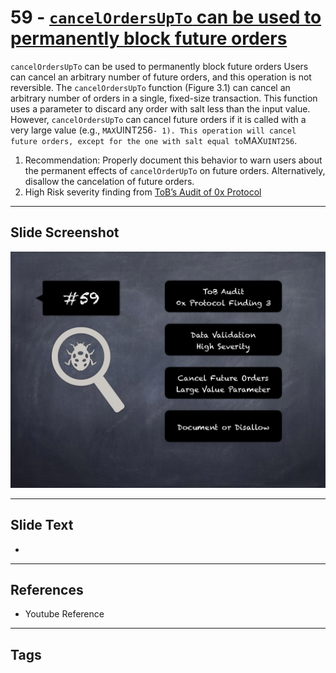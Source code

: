 
# 59 - [`cancelOrdersUpTo` can be used to permanently block future orders](./`cancelOrdersUpTo`%20can%20be%20used%20to%20permanently%20block%20future%20orders.md)

`cancelOrdersUpTo` can be used to permanently block future orders Users can cancel an arbitrary number of future orders, and this operation is not reversible. The `cancelOrdersUpTo` function (Figure 3.1) can cancel an arbitrary number of orders in a single, fixed-size transaction. This function uses a parameter to discard any order with salt less than the input value. However, `cancelOrdersUpTo` can cancel future orders if it is called with a very large value (e.g., `MAX`UINT256` - 1). This operation will cancel future orders, except for the one with salt equal to `MAX`UINT256`.


1. Recommendation: Properly document this behavior to warn users about the permanent effects of `cancelOrderUpTo` on future orders. Alternatively, disallow the cancelation of future orders.
2. High Risk severity finding from [ToB’s Audit of 0x Protocol](https://github.com/trailofbits/publications/blob/master/reviews/0x-protocol.pdf)


___
## Slide Screenshot
![059.png](../../images/7.%20Audit%20Findings%20101/059.png)
___
## Slide Text
- 
___
## References
- Youtube Reference
___
## Tags
